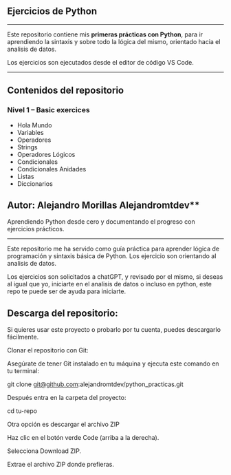 ## Ejercicios de Python
---

Este repositorio contiene mis **primeras prácticas con Python**, para ir aprendiendo la sintaxis y sobre todo la lógica del mismo, orientado hacia el analisis de datos.

Los ejercicios son ejecutados desde el editor de código VS Code.

---

## Contenidos del repositorio

### Nivel 1 – Basic exercices
- Hola Mundo
- Variables
- Operadores
- Strings
- Operadores Lógicos 
- Condicionales
- Condicionales Anidades
- Listas
- Diccionarios

## Autor: Alejandro Morillas Alejandromtdev**  

Aprendiendo Python desde cero y documentando el progreso con ejercicios prácticos.

---

Este repositorio me ha servido como guía práctica para aprender lógica de programación y sintaxis básica de Python. 
Los ejercicio son orientando al analisis de datos.    

Los ejercicios son solicitados a chatGPT, y revisado por el mismo, si deseas al igual que yo, iniciarte en el analisis de datos o incluso en python, este repo te puede ser de ayuda para iniciarte. 

## Descarga del repositorio:

Si quieres usar este proyecto o probarlo por tu cuenta, puedes descargarlo fácilmente.

Clonar el repositorio con Git: 

Asegúrate de tener Git instalado en tu máquina y ejecuta este comando en tu terminal:

git clone git@github.com:alejandromtdev/python_practicas.git

Después entra en la carpeta del proyecto:

cd tu-repo

Otra opción es descargar el archivo ZIP

Haz clic en el botón verde Code (arriba a la derecha).

Selecciona Download ZIP.

Extrae el archivo ZIP donde prefieras.



